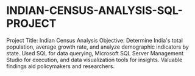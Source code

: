 # INDIAN-CENSUS-ANALYSIS-SQL-PROJECT
Project Title: Indian Census Analysis Objective: Determine India's total population, average growth rate, and analyze demographic indicators by state. Used SQL for data querying, Microsoft SQL Server Management Studio for execution, and data visualization tools for insights. Valuable findings aid policymakers and researchers.
